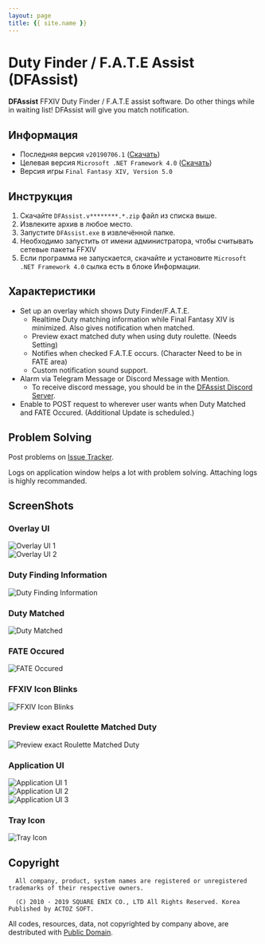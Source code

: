 ```yaml
---
layout: page
title: {{ site.name }}
---
```


# Duty Finder / F.A.T.E Assist (DFAssist)

**DFAssist**  FFXIV Duty Finder / F.A.T.E assist software.
Do other things while in waiting list! DFAssist will give you match notification.

## Информация

- Последняя версия ```v20190706.1``` ([Скачать](https://github.com/jaehyuk-lee/DFAssist/releases/latest))
- Целевая версия ```Microsoft .NET Framework 4.0``` ([Скачать](https://www.microsoft.com/en-us/download/details.aspx?id=17851))
- Версия игры ```Final Fantasy XIV, Version 5.0```

## Инструкция

1. Скачайте ``DFAssist.v********.*.zip`` файл из списка выше.
2. Извлеките архив в любое место.
3. Запустите ``DFAssist.exe`` в извлечённой папке.
4. Необходимо запустить от имени администратора, чтобы считывать сетевые пакеты FFXIV
5. Если программа не запускается, скачайте и установите ``Microsoft .NET Framework 4.0`` сылка есть в блоке Информации.

## Характеристики

- Set up an overlay which shows Duty Finder/F.A.T.E.
  - Realtime Duty matching information while Final Fantasy XIV is minimized. Also gives notification when matched.
  - Preview exact matched duty when using duty roulette. (Needs Setting)
  - Notifies when checked F.A.T.E occurs. (Character Need to be in FATE area)
  - Custom notification sound support.
- Alarm via Telegram Message or Discord Message with Mention.
  - To receive discord message, you should be in the [DFAssist Discord Server](https://discord.gg/RqesxtS).
- Enable to POST request to wherever user wants when Duty Matched and FATE Occured. (Additional Update is scheduled.)

## Problem Solving

Post problems on [Issue Tracker](https://github.com/jaehyuk-lee/DFAssist/issues).

Logs on application window helps a lot with problem solving. Attaching logs is highly recommanded.

## ScreenShots

### Overlay UI

![Overlay UI 1](https://i.imgur.com/W904lHM.jpg)  
![Overlay UI 2](https://i.imgur.com/r1KmWb3.jpg)

### Duty Finding Information

![Duty Finding Information](https://i.imgur.com/kVfTFyD.jpg)

### Duty Matched

![Duty Matched](https://i.imgur.com/JgBA1F3.gif)

### FATE Occured

![FATE Occured](https://i.imgur.com/AwRA9Ac.gif)

### FFXIV Icon Blinks

![FFXIV Icon Blinks](https://i.imgur.com/ndNAFZ8.gif)

### Preview exact Roulette Matched Duty

![Preview exact Roulette Matched Duty](https://i.imgur.com/4ztaLkR.jpg)

### Application UI

![Application UI 1](https://i.imgur.com/W3K1k76.png)  
![Application UI 2](https://i.imgur.com/xdBmYgc.png)  
![Application UI 3](https://i.imgur.com/eC8zs5B.png)

### Tray Icon

![Tray Icon](https://i.imgur.com/zecDrdh.jpg)

## Copyright

```
  All company, product, system names are registered or unregistered trademarks of their respective owners.

  (C) 2010 - 2019 SQUARE ENIX CO., LTD All Rights Reserved. Korea Published by ACTOZ SOFT.
```

All codes, resources, data, not copyrighted by company above, are
destributed with [Public Domain](https://en.wikipedia.org/wiki/Public_domain).

